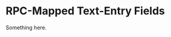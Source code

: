 [title]: # (RPC-Mapped Text-Entry Fields)
[tags]: # (XXX)
[priority]: # (2774)
# RPC-Mapped Text-Entry Fields
Something here.
